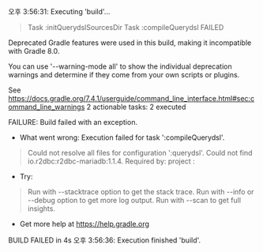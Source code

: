 오후 3:56:31: Executing 'build'...

> Task :initQuerydslSourcesDir
> Task :compileQuerydsl FAILED

Deprecated Gradle features were used in this build, making it incompatible with Gradle 8.0.

You can use '--warning-mode all' to show the individual deprecation warnings and determine if they come from your own scripts or plugins.

See https://docs.gradle.org/7.4.1/userguide/command_line_interface.html#sec:command_line_warnings
2 actionable tasks: 2 executed

FAILURE: Build failed with an exception.

* What went wrong:
Execution failed for task ':compileQuerydsl'.
> Could not resolve all files for configuration ':querydsl'.
   > Could not find io.r2dbc:r2dbc-mariadb:1.1.4.
     Required by:
         project :

* Try:
> Run with --stacktrace option to get the stack trace.
> Run with --info or --debug option to get more log output.
> Run with --scan to get full insights.

* Get more help at https://help.gradle.org

BUILD FAILED in 4s
오후 3:56:36: Execution finished 'build'.
